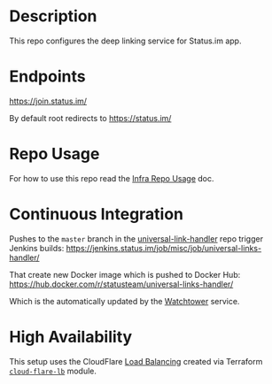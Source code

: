 # Description

This repo configures the deep linking service for Status.im app.

# Endpoints

https://join.status.im/

By default root redirects to https://status.im/

# Repo Usage

For how to use this repo read the [Infra Repo Usage](https://github.com/status-im/infra-docs/blob/master/articles/infra_repo_usage.md) doc.

# Continuous Integration

Pushes to the `master` branch in the [universal-link-handler](https://github.com/status-im/universal-links-handler) repo trigger Jenkins builds:
https://jenkins.status.im/job/misc/job/universal-links-handler/

That create new Docker image which is pushed to Docker Hub:
https://hub.docker.com/r/statusteam/universal-links-handler/

Which is the automatically updated by the [Watchtower](https://github.com/v2tec/watchtower) service.

# High Availability

This setup uses the CloudFlare [Load Balancing](https://support.cloudflare.com/hc/en-us/articles/115000081911-Tutorial-How-to-Set-Up-Load-Balancing-Intelligent-Failover-on-Cloudflare) created via Terraform [`cloud-flare-lb`](modules/cloud-flare-lb) module.
